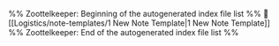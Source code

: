 %% Zoottelkeeper: Beginning of the autogenerated index file list  %%
📄 [[Logistics/note-templates/1 New Note Template|1 New Note Template]]
%% Zoottelkeeper: End of the autogenerated index file list  %%
